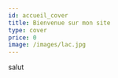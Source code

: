 ```yaml
---
id: accueil_cover
title: Bienvenue sur mon site
type: cover
price: 0
image: /images/lac.jpg
---
```

s﻿alut